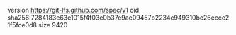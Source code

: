 version https://git-lfs.github.com/spec/v1
oid sha256:7284183e63e1015f4f03e0b37e9ae09457b2234c949310bc26ecce21f5fce0d8
size 9420

